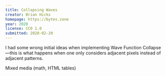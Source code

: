 ```yaml
---
title: Collapsing Waves
creator: Brian Hicks
homepage: https://bytes.zone
year: 2020
license: CC0 1.0
submitted: 2020-02-20
---
```


I had some wrong initial ideas when implementing Wave Function Collapse—this is what happens when one
only considers adjacent pixels instead of adjacent patterns.

Mixed media (math, HTML tables)
